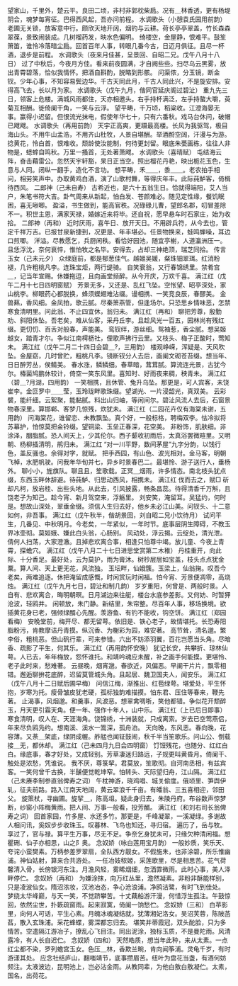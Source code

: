 <!-- { "loadSidebar": true } -->
望家山，千里外，楚云平。良田二顷，非村非郭枕柴扃。况有＿林香透，更有杨堤阴合，魂梦每宵征。巴得西风起，吾亦问前程。 
水调歌头（小憩袁氏园用前韵）
老圃无关锁，放客意中行。颇欣天地开阔，烟钓与云耕。荷长亭亭翠盖，竹长森森翠葆，景致闹装成。几树榴药发，映水色偏明。 
绮楼空，金屋静，恨难平。鼓笙箫笛，谁怜冷落暗尘扃。回首百年人事，转眼几番今古，日迈月俱征。且尽一杯酒，退步是前程。 
水调歌头（夜来月佳甚，呈景回、自昭二兄。戊午八月十八日）
过了中秋后，今夜月方佳。看来前夜圆满，才自阙些些。扫尽乌云黑雾，放出青霄碧落，恰似我情怀。把酒自斟酌，脱略到形骸。 
问渠侬，分玉镜，断金钗。少年心事，不知容易鬓边华。千古天同此月，千古人同此兴，不是旋安排。安得高飞去，长以月为家。 
水调歌头（戊午九月，偕同官延庆阁过碧沚）
重九先三日，领客上危楼。满城风雨都住，天亦相邀头。右手持杯满泛，左手持螯大嚼，萸菊互相酬。徙倚阑干角，一笑与云浮。 
望平畴，千万顷，稻粱收。江澄海晏无事。赢得小迟留。但恨流光抹电，假使年华七十，只有六番秋。戏马台休问，破帽已飕飕。 
水调歌头（再用前韵）
天宇正高爽，更蹑最高楼。长风为我驱驾，极目海山头。不用牛山孟浩，不用齐山杜牧，人景自堪酬。举酒酹空阔，汗漫与为游。 
捻黄花，怜白首，恨难收。颓龄使汝能制，何待更封留。眼底朱甍画栋，往往人非物是，蟋蟀自鸣秋。万里一搔首，无处著萧飕。 
水调歌头（喜晴赋）
屯结海云阵，奋击藉雷公。忽然天宇轩豁，杲日正当空。照出榴花丹艳，映出栀花玉色，生意与人同。闭纵一翻手，造化不言功。 
想平畴，禾＿＿，黍＿＿。老农拍手相问，相劳笑声中。办取黄鸡白酒，演了山歌村舞，等得庆年丰。此际莼鲈客，倚楫待西风。 
二郎神（己未自寿）
古希近也，是六十五翁生日。恰就得端阳，艾人当户，朱笔书符大吉。卦气周来从新起，怕白发、苍颜难必。随见定性缘，餐饥眠困，喜无啾唧。 
盈溢，书生做到，能高官秩。况碌碌儿曹，望郎名郡，叨冒差除不一。积世主恩，满家天禄，婚嫁近来将毕。还自祝，愿早悬车时石家庄，始为收拾。 
二郎神（再和）
近时厌雨，喜午日、放开天日。不用辟兵符，从今去也，管定千祥万吉。已报甘泉新捷到，况更是、年丰堪必。任景物换来，蛙鸣蝉噪，耳边口煎唧。 
洋溢。尽教愿乞，兵厨闲秩。看恰好园池，随宜亭榭，人道瀛洲压一。且恁浮沈，奈何衰悴，惟怕牧之名毕。安得去，占却三神绝顶，瑞芝同拾。 
传言玉女（己未元夕）
众绿庭前，都是郁葱佳气。越姬吴媛，粲珠钿翠珥。红消粉褪，几许粗桃凡李。连珠宝炬，两行缇骑。 
自笑衰翁，又行春锦绣里。禁肴宫＿，记当年宣赐。休嫌拖逗，且向画堂频醉。从今开庆，万欢千喜。 
满江红（戊午二月十七日四明窗赋）
芳景无多，又还是、乱红飞坠。空怅望、昭亭深处，家山桃李。柳眼药心都脱换，蜂须蝶翅难沾缀。谩相携、一笑竞良辰，春醪美。 
金兽爇，香风细。金凤拍，歌云腻。尽秦箫燕管，但逢场尔。只恐思乡情味恶，怎禁寒食清明里。问此翁、不止四宜休，翁归未。 
满江红（再和）
聊把芳尊，殷勤劝、斜阳休坠。吾老矣，难从仙客，采丹丘李。且趁风光一百五，园林尚有残红缀。更忉忉、百舌对般春，声能美。 
鸾钗绊，游丝细。鸳袖惹，香尘腻。想吴姬越女，踏青才尔。争似江南樗枥社，俚歌声拂行云里。又枝头、梅子正酸时，莺知未。 
满江红（戊午二月二十四日会碧＿?，三用韵）
楼观峥嵘，浑疑是、天风吹坠。金屋窈，几时曾贮，粗桃凡李。镜断钗分人去后，画阑文砌苍苔缀。想当年、日日醉芳丛，侯鲭美。 
春水涨，鳞鳞细。春草暗，茸茸腻。算流连光景，古犹今尔。椿菌鸠鹏休较计，倚空一笑东风里。喜知时、好雨夜来稠，秧青未。 
满江红（碧＿?月湖，四用韵）
一笑相携，且休管、兔升乌坠。那更是，可人宾客，未饶崔李。金叵罗中＿＿莹，玉玲珑畔歌珠缀。望湖光、一片浸韶光，真双美。 
云彩襞，能纤细。云絮聚，能黏腻。料出山归岫，等闲间尔。碧沚风流人去后，石窗景物春深里。算邯郸、客梦几惊残，炊犹未。 
满江红（二园花卉仅有海棠未谢，五用韵）
问海棠花，谁留恋、未教飘坠。真个好，一般标格，聘梅双李。怯冷拟将苏幕护，怕惊莫把金铃缀。望铜梁、玉垒正春深，花空美。 
非粉饰，肌肤细。非涂泽，胭脂腻。恐人间天上，少其伦尔。西子颦收初雨后，太真浴罢微暄里。又明朝、杨柳插清明，鹃归未。 
满江红
“对一川平野，数间茅屋”九字分韵，以饯行色，盖反骚也。余得对字，就赋。 
把手西园，有山色、波光相对。金马客，明朝飞棹，水肥帆驶。问我年华旬并七，异乡时景春巴二。最堪怜、游子送行人，垂杨外。 
聊小小，旌旗队。聊且且，笙歌载。正冥＿烟雨，许多情态。南北枝头犹点缀，东西玉畔休辞避。待莼鲈、归思动西风，相携未。 
满江红
伐而去之，赋□ 
斫却凡柯，放岩桂、出些头地。从此去，引风披露，畅条昌蕊。待得清香千万斛，且饶老子为知己。趁今宵、新月驾空来，浮觞里。 
刘安笑，淹留耳。吴猛约，何时是。想故山深处，翠垂金缀。须信人生归去好，他乡未必江山美。问钗头、十二意如何，非吾事。 
满江红（戊午秋半，偕胡景回，刘自昭二兄小饮待月）
试问平生，几番见、中秋明月。今老矣，一年紧似，一年时节。底事层阴生障碍，不教玉界冰壶彻。莫姮娥、嫌此白头翁，心肠别。 
风动处，浮云揭。云绽处，清光泄。倩何人扫荡，大家澄澈。且掉悲欢离合事，相逢只怕尊中竭。放儿童、今夜上青霄，探蟾穴。 
满江红（戊午八月二十七日进思堂赏第二木稚）
丹桂重开，向此际、十分香足。最好处，云为莫护，雨为膏沐。树杪层层如宝盖，枝头点点犹金粟。算人间、天上更无花，风流独。 
玉坛畔，仙娥簇。玉梁上，仙翁掬。叹吾今老矣，两难追逐。休把淹留成感慨，时闲赏玩时闲福。怕今宵、芳景便凋零，高烧烛。 
满江红（戊午九月七日，碧沚和制几韵）
岁岁重阳，何曾是、两般时景。人自有、悲欢离合，晦明朝暝。日月湖边来往艇，楼台水底参差影。又何妨、时暂狎沧波，轻鸥并。 
闲顿放，朱门静。新结里，朱帘整。尽百年人事，移场换境。欲插黄花身已老，强倾绿醑心先醒。羡游鱼、有钓不能收，钩空饼。 
满江红（郑园看梅）
安晚堂前，梅开尽、都无留萼。依旧是、铁心老子，故情堪托。长恐寿阳脂粉污，肯教摩诘丹青摸。纵沉香、为榭彩为园，难安著。 
高节耸，清名邈。繁李俗，粗桃恶。但山矾行辈，可来参错。六出不妨添羽翼，百花岂愿当头角。尽暗香、疏影了平生，何其乐。 
满江红（再用韵怀安晚）
犹记长安，共攀折、琼林仙萼。人已去，年年梅放，怨怀谁托。和靖吟魂应未醒，补之画手何能摸。更堪怜、老子此时来，愁难著。 
云昼晚，烟宵邈。春欲近，风偏恶。早阑干片片，飘零相错。邂逅聊拚花底醉，迟留莫管城头角。且起居、魏卫国夫人，闻安乐。 
满江红（戊午八月十二日赋后圃早梅）
问信江梅，渐推出、红苞绿萼。堪爱处，平生怀抱，岁寒为托。瘦骨皱皮犹老硬，孤标独韵难描摸。怕东君、压住等春来，鞭先著。 
止渴事，风烟邈。和羹事，风波恶。想翠禽啁哳，笑他都错。争似花开颓醉玉，月天更引霜天角。便一年、强作十年人，山中乐。 
满江红（上已后日即事）
寒食清明，叹人在、天涯海角。饶锦绣，十洲装就，只成离索。岁去已空莺燕侣，年来尽负鸥凫约。想南溪、溪水一篙深，孤舟泊。 
天向晚，东风恶。春向晚，花容薄。又荼＿架底，绿阴成幄。舴艋也闻钲鼓闹，秋千半当笙歌乐。问山公、倒载接＿无，都休却。 
满江红（己未四月九日会四明窗）
饤饾残花，也随分、红红白白。缘底事，春才好处，又成轻别。芳草凄迷归路远，子规更叫黄昏月。倚阑干、触处是浓愁，凭谁说。 
我不厌，尊箓挈。君莫放，笙歌彻。自河南丞相，有兹宾客。一笑何曾千古换，半醺便觉乾坤窄。怕转头、天际望归舟，江山隔。 
满江红（己未赓李制参直翁俾寿之词）
午枕神游，晓鸡唱、城关偷度。俄顷里、笋舆伊轧，征夫前路。路入江南天地阔，黄云翠浪千千亩。有皤翁、三五喜相迎，邻田父。 
旋策杖，寻幽圃。旋挈＿，陈高俎。疑此身归去，朱陵丹府。布谷数声惊梦断，纱窗小阵梅黄雨。把人间、万事一般看，投芳醑。 
满江红（和刘右司长翁俾寿之词）
回首家园，竹多屋、水还多竹。那更是，千峰凝翠，一溪凝绿。多谢故人相问讯，奚奴步步收珠玉。叹暮林、飞鸟也知还，寻归宿。 
遍历了，岳与牧。享过了，官与禄。算平生万事，尽无不足。争奈乞身犹未可，只缘欠种清闲福。想瞿硎、仙子亦相思，山之阝奥。 
念奴娇（咏白莲用宝月韵）
一般妙质，笑乐天、夸诧小蛮樊素。万柄参差罗翠扇，全队西方靓女。不假施朱，也非涂碧，所乐惟幽浦。神仙姑射，算来合共游处。 
一任冶妓秾姬，采莲歌里，尽是相思苦。花气荷馨清入骨，长傍银河东注。月澹风轻，雾晞烟细，忽洒霏微雨。此时心事，美人泽畔停伫。 
念奴娇（再和）
为嫌涂抹，向万红丛里，澹然凝素。非粉非酥能样别，只是凌波仙女。隋沼浓妆，汉池冶态，争心沧浪浦。净鸥洁鹭，有时飞到佳处。 
梦绕太华峰巅，与天一笑，不觉跻攀苦。十丈藕船游汗漫，何惜浮生孤注。午鼓惊回，依然尘世，扑簌疏窗雨。起来寂寞，倚阑一饷愁伫。 
念奴娇（三和）
白苹影里，向何人可话，平生心素。月魄冰魂凝结就，犹薄湘妃洛女。吴沼芙蓉，陈陂菡萏，散入玄珠浦。采花蜂蝶，雾深都忘归去。 
堪笑并蒂霞冠，双头酡脸，只为多情苦。空遣隔江游冶子，撩乱心飞目注。同出泥涂，独标玉质，不是曼陀雨。风清露冷，有人长自迟伫。 
念奴娇（四和）
天然皓质，想当年此种，来从太素。一点红尘都不染，罗列蟾宫玉女。色压＿林，香欺兰畹，肯向闻筝浦。灵龟千岁，有时游漾其处。 
应念社结庐山，翻嗤靖节，底事攒眉苦。纽叶为盘花当盏，有酒何妨频注。太液波边，昆明池上，岂必沾金雨。从教同辈，为他白敫白敫凝伫。太素，国名，出荷花。 
